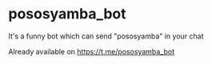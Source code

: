 # pososyamba_bot
It's a funny bot which can send "pososyamba" in your chat

Already available on https://t.me/pososyamba_bot
